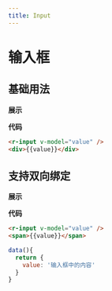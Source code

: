 ```yaml
---
title: Input
---
```


# 输入框

## 基础用法

**展示**

<ClientOnly>
  <input-demos></input-demos>
</ClientOnly>

**代码**
```html
<r-input v-model="value" />
<div>{{value}}</div>
```

## 支持双向绑定

**展示**

<ClientOnly>
  <input-model-demos></input-model-demos>
</ClientOnly>

**代码**
```html
<r-input v-model="value" />
<span>{{value}}</span>
```
```javascript
data(){
  return {
    value: '输入框中的内容'
  }
}
```
